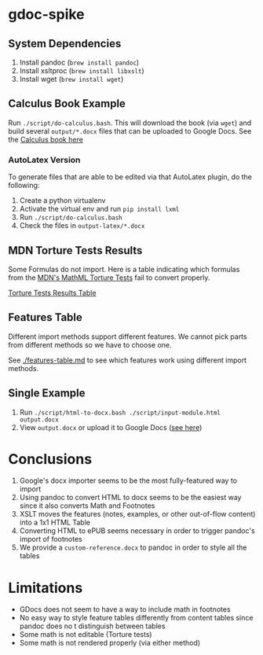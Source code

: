 # gdoc-spike

## System Dependencies

1. Install pandoc (`brew install pandoc`)
1. Install xsltproc (`brew install libxslt`)
1. Install wget (`brew install wget`)

## Calculus Book Example

Run `./script/do-calculus.bash`. This will download the book (via `wget`) and build several `output/*.docx` files that can be uploaded to Google Docs. See the [Calculus book here](https://drive.google.com/drive/u/0/folders/16LjQx50ID4U4OEVPHz0UhdoleiYpwbhj)

### AutoLatex Version

To generate files that are able to be edited via that AutoLatex plugin, do the following:

1. Create a python virtualenv
1. Activate the virtual env and run `pip install lxml`
1. Run `./script/do-calculus.bash`
1. Check the files in `output-latex/*.docx`

## MDN Torture Tests Results

Some Formulas do not import. Here is a table indicating which formulas from the [MDN's MathML Torture Tests](https://mdn.mozillademos.org/en-US/docs/Mozilla/MathML_Project/MathML_Torture_Test$samples/MathML_Torture_Test?revision=1506691) fail to convert properly.

[Torture Tests Results Table](./torture-tests.md)

## Features Table

Different import methods support different features. We cannot pick parts from different methods so we have to choose one. 

See [./features-table.md](./features-table.md) to see which features work using different import methods.

## Single Example

1. Run `./script/html-to-docx.bash ./script/input-module.html output.docx`
1. View `output.docx` or upload it to Google Docs ([see here](https://docs.google.com/document/d/18ps6pDuzkXMbGxfZcJphinVDuALcBJyp/edit))


# Conclusions

1. Google's docx importer seems to be the most fully-featured way to import
1. Using pandoc to convert HTML to docx seems to be the easiest way since it also converts Math and Footnotes
1. XSLT moves the features (notes, examples, or other out-of-flow content) into a 1x1 HTML Table
1. Converting HTML to ePUB seems necessary in order to trigger pandoc's import of footnotes
1. We provide a `custom-reference.docx` to pandoc in order to style all the tables

# Limitations

- GDocs does not seem to have a way to include math in footnotes
- No easy way to style feature tables differently from content tables since pandoc does no t distinguish between tables
- Some math is not editable (Torture tests)
- Some math is not rendered properly (via either method)
